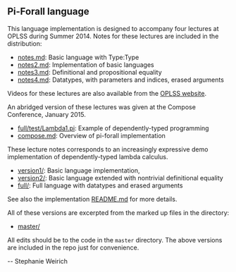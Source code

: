 Pi-Forall language
------------------

This language implementation is designed to accompany four lectures at
OPLSS during Summer 2014. Notes for these lectures are included in the 
distribution:

- [notes.md](notes.md):    Basic language with Type:Type 
- [notes2.md](notes2.md):  Implementation of basic languages
- [notes3.md](notes3.md):  Definitional and propositional equality
- [notes4.md](notes4.md):  Datatypes, with parameters and indices, erased arguments

Videos for these lectures are also available from the 
[OPLSS website](https://www.cs.uoregon.edu/research/summerschool/summer14/curriculum.html).

An abridged version of these lectures was given at the Compose
Conference, January 2015. 

- [full/test/Lambda1.pi](Lambda1.pi):  Example of dependently-typed programming
- [compose.md](compose.md): Overview of pi-forall implementation

These lecture notes corresponds to an increasingly expressive demo
implementation of dependently-typed lambda calculus.

- [version1/](version1/):   Basic language implementation, 
- [version2/](version2/):   Basic language extended with nontrivial definitional equality
- [full/](full/):           Full language with datatypes and erased arguments

See also the implementation [README.md](master/README.md) for more details.

All of these versions are excerpted from the marked up files in the directory:

- [master/](master/)

All edits should be to the code in the `master` directory. The above versions
are included in the repo just for convenience.

--
Stephanie Weirich
